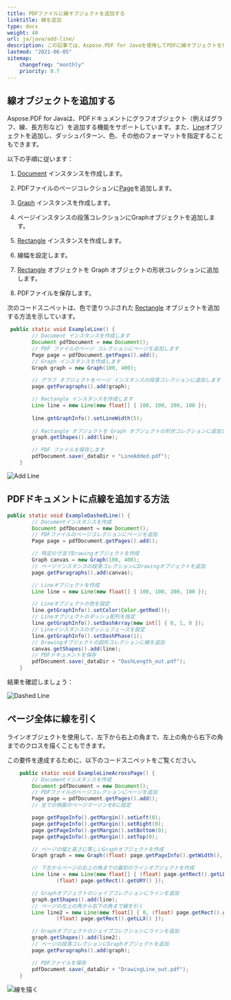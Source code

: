 ```yaml
---
title: PDFファイルに線オブジェクトを追加する
linktitle: 線を追加
type: docs
weight: 40
url: ja/java/add-line/
description: この記事では、Aspose.PDF for Javaを使用してPDFに線オブジェクトを作成する方法を説明します。
lastmod: "2021-06-05"
sitemap:
    changefreq: "monthly"
    priority: 0.7
---
```


## 線オブジェクトを追加する

Aspose.PDF for Javaは、PDFドキュメントにグラフオブジェクト（例えばグラフ、線、長方形など）を追加する機能をサポートしています。また、[Line](https://reference.aspose.com/pdf/java/com.aspose.pdf.drawing/Line)オブジェクトを追加し、ダッシュパターン、色、その他のフォーマットを指定することもできます。

以下の手順に従います：

1. [Document](https://reference.aspose.com/pdf/java/com.aspose.pdf/Document) インスタンスを作成します。

1. PDFファイルのページコレクションに[Page](https://reference.aspose.com/pdf/java/com.aspose.pdf/Page)を追加します。

1. [Graph](https://reference.aspose.com/pdf/java/com.aspose.pdf.drawing/Graph) インスタンスを作成します。

1. ページインスタンスの段落コレクションにGraphオブジェクトを追加します。

1. [Rectangle](https://reference.aspose.com/pdf/java/com.aspose.pdf/Rectangle) インスタンスを作成します。

1. 線幅を設定します。

1. [Rectangle](https://reference.aspose.com/pdf/java/com.aspose.pdf/Rectangle) オブジェクトを Graph オブジェクトの形状コレクションに追加します。

1. PDFファイルを保存します。

次のコードスニペットは、色で塗りつぶされた [Rectangle](https://reference.aspose.com/pdf/java/com.aspose.pdf/Rectangle) オブジェクトを追加する方法を示しています。

```java
 public static void ExampleLine() {
        // Document インスタンスを作成します
        Document pdfDocument = new Document();
        // PDF ファイルのページ コレクションにページを追加します
        Page page = pdfDocument.getPages().add();
        // Graph インスタンスを作成します
        Graph graph = new Graph(100, 400);

        // グラフ オブジェクトをページ インスタンスの段落コレクションに追加します
        page.getParagraphs().add(graph);

        // Rectangle インスタンスを作成します
        Line line = new Line(new float[] { 100, 100, 200, 100 });
        
        line.getGraphInfo().setLineWidth(5);
        
        // Rectangle オブジェクトを Graph オブジェクトの形状コレクションに追加します
        graph.getShapes().add(line);

        // PDF ファイルを保存します
        pdfDocument.save(_dataDir + "LineAdded.pdf");
    }
```


![Add Line](add_line.png)

## PDFドキュメントに点線を追加する方法

```java
public static void ExampleDashedLine() {
        // Documentインスタンスを作成
        Document pdfDocument = new Document();
        // PDFファイルのページコレクションにページを追加
        Page page = pdfDocument.getPages().add();

        // 特定の寸法でDrawingオブジェクトを作成
        Graph canvas = new Graph(100, 400);
        // ページインスタンスの段落コレクションにDrawingオブジェクトを追加
        page.getParagraphs().add(canvas);

        // Lineオブジェクトを作成
        Line line = new Line(new float[] { 100, 100, 200, 100 });

        // Lineオブジェクトの色を設定
        line.getGraphInfo().setColor(Color.getRed());
        // Lineオブジェクトのダッシュ配列を指定
        line.getGraphInfo().setDashArray(new int[] { 0, 1, 0 });
        // Lineインスタンスのダッシュフェーズを設定
        line.getGraphInfo().setDashPhase(1);
        // Drawingオブジェクトの図形コレクションに線を追加
        canvas.getShapes().add(line);
        // PDFドキュメントを保存
        pdfDocument.save(_dataDir + "DashLength_out.pdf");
    }
```


結果を確認しましょう：

![Dashed Line](dash_line.png)

## ページ全体に線を引く

ラインオブジェクトを使用して、左下から右上の角まで、左上の角から右下の角までのクロスを描くこともできます。

この要件を達成するために、以下のコードスニペットをご覧ください。

```java
    public static void ExampleLineAcrossPage() {
        // Documentインスタンスを作成
        Document pdfDocument = new Document();
        // PDFファイルのページコレクションにページを追加
        Page page = pdfDocument.getPages().add();
        // 全ての側面のページマージンを0に設定

        page.getPageInfo().getMargin().setLeft(0);
        page.getPageInfo().getMargin().setRight(0);
        page.getPageInfo().getMargin().setBottom(0);
        page.getPageInfo().getMargin().setTop(0);

        // ページの幅と高さに等しいGraphオブジェクトを作成
        Graph graph = new Graph((float) page.getPageInfo().getWidth(), (float) page.getPageInfo().getHeight());

        // 下左からページの右上の角までの最初のラインオブジェクトを作成
        Line line = new Line(new float[] { (float) page.getRect().getLLX(), 0, (float) page.getPageInfo().getWidth(),
                (float) page.getRect().getURY() });

        // Graphオブジェクトのシェイプコレクションにラインを追加
        graph.getShapes().add(line);
        // ページの左上の角から右下の角まで線を引く
        Line line2 = new Line(new float[] { 0, (float) page.getRect().getURY(), (float) page.getPageInfo().getWidth(),
                (float) page.getRect().getLLX() });

        // Graphオブジェクトのシェイプコレクションにラインを追加
        graph.getShapes().add(line2);
        // ページの段落コレクションにGraphオブジェクトを追加
        page.getParagraphs().add(graph);

        // PDFファイルを保存
        pdfDocument.save(_dataDir + "DrawingLine_out.pdf");
    }
```


![線を描く](draw_line.png)